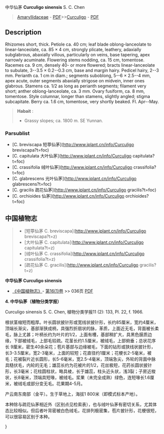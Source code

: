 中华仙茅 **Curculigo sinensis** S. C. Chen

> [Amaryllidaceae](http://www.iplant.cn/info/Amaryllidaceae?t=foc) - [PDF](http://www.iplant.cn/foc/pdf/Amaryllidaceae.pdf)>>[Curculigo](http://www.iplant.cn/info/Curculigo?t=foc) - [PDF](http://www.iplant.cn/foc/pdf/Curculigo.pdf)

## Description

Rhizomes short, thick. Petiole ca. 40 cm; leaf blade oblong-lanceolate to linear-lanceolate, ca. 85 × 4 cm, strongly plicate, leathery, adaxially subglabrous, abaxially villous, particularly on veins, base tapering, apex narrowly acuminate. Flowering stems nodding, ca. 15 cm, tomentose. Racemes ca. 9 cm, densely 40- or more flowered; bracts linear-lanceolate to subulate, 3--3.5 × 0.2--0.3 cm, base and margin hairy. Pedicel hairy, 2--3 mm. Perianth ca. 1 cm in diam.; segments suboblong, 5--6 × 2.5--4 mm, apex acute, outer segments abaxially strigose on midvein, inner ones glabrous. Stamens ca. 1/2 as long as perianth segments; filament very short; anther oblong-lanceolate, ca. 3 mm. Ovary fusiform, ca. 8 mm, tomentose. Style columnar, longer than stamens, slightly angled; stigma subcapitate. Berry ca. 1.6 cm, tomentose, very shortly beaked. Fl. Apr--May.


> **Habait** : 
>* Grassy slopes; ca. 1800 m. SE Yunnan.

### Parsublist

* [C.  breviscapa  短葶仙茅](http://www.iplant.cn/info/Curculigo breviscapa?t=foc)
* [C.  capitulata  大叶仙茅](http://www.iplant.cn/info/Curculigo capitulata?t=foc)
* [C.  crassifolia  绒叶仙茅](http://www.iplant.cn/info/Curculigo crassifolia?t=foc)
* [C.  glabrescens  光叶仙茅](http://www.iplant.cn/info/Curculigo glabrescens?t=foc)
* [C.  gracilis  疏花仙茅](http://www.iplant.cn/info/Curculigo gracilis?t=foc)
* [C.  orchioides  仙茅](http://www.iplant.cn/info/Curculigo orchioides?t=foc)


## 中国植物志

> * [短葶仙茅  C.  breviscapa](http://www.iplant.cn/info/Curculigo breviscapa?t=z)
> * [大叶仙茅  C.  capitulata](http://www.iplant.cn/info/Curculigo capitulata?t=z)
> * [绒叶仙茅  C.  crassifolia](http://www.iplant.cn/info/Curculigo crassifolia?t=z)
> * [疏花仙茅  C.  gracilis](http://www.iplant.cn/info/Curculigo gracilis?t=z)


**中华仙茅 Curculigo sinensis**

* [《中国植物志》](http://www.iplant.cn/frps)- [第16(1)卷](http://www.iplant.cn/frps/vol/16(1)) >> 036页 [PDF](http://www.iplant.cn/frps/pdf/16(1)/036a.pdf)


**4. 中华仙茅（植物分类学报）**

Curculigo sinensis S. C. Chen, 植物分类学报11 (2): 133, Pl. 22, f. 1966.

根状茎缩短而粗厚。叶长圆状披针形或宽线状披针形，长约85厘米，宽约4厘米，顶端长渐尖，基部渐狭成柄，具强烈折扇状的脉，革质，上面近无毛，背面被长柔毛，脉上尤甚；叶柄长约为叶片的1/2，上面有槽，基部稍扩大，具黑色膜质边缘，下部被绒毛，上部毛较疏。花茎长约1.5厘米，被绒毛，上部俯垂；总状花序长 9厘米，密生40余朵花；苞片基部与边缘被毛，下面的钻形或狭线状披针形，长3-3.5厘米，宽2-3毫米，上面的较短；花直径约1厘米；花梗长2-5毫米，被毛；花被裂片近长圆形，长5-6毫米，宽2.5-4毫米，顶端急尖，外轮的背面中脉具糙伏毛，内轮的无毛；雄蕊长约为花被片的1/2，花丝极短，花药长圆状披针形，长3毫米；花柱圆柱状，略具棱，长于雄蕊，柱头近头状，浅3裂；子房近梭状，长8毫米，顶端具短喙，被绒毛。浆果（未完全成熟）绿色，连短喙长1.6厘米，被绒毛或部分变无毛。花果期4-5月。

产云南东南部（金平）。生于草地上，海拔1 800米（即模式标本产地）。

本种除与疏花仙茅相近外（区别点见检索表），也与绒叶仙茅有密切关系，尤其体态比较相似。但后者叶背密被白色绒毛，花排列极密集，苞片披针形，花梗很短，可以很容易区别于本种。

}